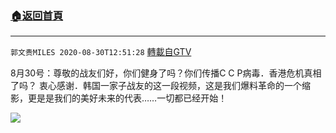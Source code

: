 ﻿###  [:house:返回首頁](https://github.com/ourhimalayas/txt)
---

`郭文贵MILES 2020-08-30T12:51:28` [轉載自GTV](https://gtv.org/web/#/UserInfo/5e596957357cc612d35a8044)

8月30号：尊敬的战友们好，你们健身了吗？你们传播C C P病毒．香港危机真相了吗？
衷心感谢．韩国一家子战友的这一段视频，这是我们爆料革命的一个缩影，更是是我们的美好未来的代表……一切都已经开始！

[![](https://filegroup.gtv.org/cdn-cgi/image/width=600/https://filegroup.gtv.org/group3/default/20200830/12/51/0/27fb9a30807e4e3519543fbb90a7c08b)](https://filegroup.gtv.org/group3/default/20200830/12/51/0/17023853f08fce5625bf28392d430065.MOV)